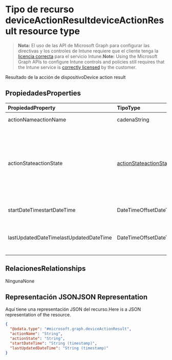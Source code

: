 # <a name="deviceactionresult-resource-type"></a><span data-ttu-id="7b8f9-101">Tipo de recurso deviceActionResult</span><span class="sxs-lookup"><span data-stu-id="7b8f9-101">deviceActionResult resource type</span></span>

> <span data-ttu-id="7b8f9-102">**Nota:** El uso de las API de Microsoft Graph para configurar las directivas y los controles de Intune requiere que el cliente tenga la [licencia correcta](https://go.microsoft.com/fwlink/?linkid=839381) para el servicio Intune.</span><span class="sxs-lookup"><span data-stu-id="7b8f9-102">**Note:** Using the Microsoft Graph APIs to configure Intune controls and policies still requires that the Intune service is [correctly licensed](https://go.microsoft.com/fwlink/?linkid=839381) by the customer.</span></span>

<span data-ttu-id="7b8f9-103">Resultado de la acción de dispositivo</span><span class="sxs-lookup"><span data-stu-id="7b8f9-103">Device action result</span></span>
## <a name="properties"></a><span data-ttu-id="7b8f9-104">Propiedades</span><span class="sxs-lookup"><span data-stu-id="7b8f9-104">Properties</span></span>
|<span data-ttu-id="7b8f9-105">Propiedad</span><span class="sxs-lookup"><span data-stu-id="7b8f9-105">Property</span></span>|<span data-ttu-id="7b8f9-106">Tipo</span><span class="sxs-lookup"><span data-stu-id="7b8f9-106">Type</span></span>|<span data-ttu-id="7b8f9-107">Descripción</span><span class="sxs-lookup"><span data-stu-id="7b8f9-107">Description</span></span>|
|:---|:---|:---|
|<span data-ttu-id="7b8f9-108">actionName</span><span class="sxs-lookup"><span data-stu-id="7b8f9-108">actionName</span></span>|<span data-ttu-id="7b8f9-109">cadena</span><span class="sxs-lookup"><span data-stu-id="7b8f9-109">String</span></span>|<span data-ttu-id="7b8f9-110">Nombre de acción</span><span class="sxs-lookup"><span data-stu-id="7b8f9-110">Action name</span></span>|
|<span data-ttu-id="7b8f9-111">actionState</span><span class="sxs-lookup"><span data-stu-id="7b8f9-111">actionState</span></span>|[<span data-ttu-id="7b8f9-112">actionState</span><span class="sxs-lookup"><span data-stu-id="7b8f9-112">actionState</span></span>](../resources/intune_devices_actionstate.md)|<span data-ttu-id="7b8f9-113">Estado de la acción.</span><span class="sxs-lookup"><span data-stu-id="7b8f9-113">State of the action on the device</span></span> <span data-ttu-id="7b8f9-114">Los valores posibles son `none`, `pending`, `canceled`, `active`, `done`, `failed` y `notSupported`.</span><span class="sxs-lookup"><span data-stu-id="7b8f9-114">The possible values are `none`, `pending`, `canceled`, `active`, `done`, `failed`, `notSupported`, , , , , or .</span></span>|
|<span data-ttu-id="7b8f9-115">startDateTime</span><span class="sxs-lookup"><span data-stu-id="7b8f9-115">startDateTime</span></span>|<span data-ttu-id="7b8f9-116">DateTimeOffset</span><span class="sxs-lookup"><span data-stu-id="7b8f9-116">DateTimeOffset</span></span>|<span data-ttu-id="7b8f9-117">Hora a la que se inició la acción</span><span class="sxs-lookup"><span data-stu-id="7b8f9-117">Time the action was initiated</span></span>|
|<span data-ttu-id="7b8f9-118">lastUpdatedDateTime</span><span class="sxs-lookup"><span data-stu-id="7b8f9-118">lastUpdatedDateTime</span></span>|<span data-ttu-id="7b8f9-119">DateTimeOffset</span><span class="sxs-lookup"><span data-stu-id="7b8f9-119">DateTimeOffset</span></span>|<span data-ttu-id="7b8f9-120">Hora en la que se actualizó por última vez el estado de la acción</span><span class="sxs-lookup"><span data-stu-id="7b8f9-120">Time the action state was last updated</span></span>|

## <a name="relationships"></a><span data-ttu-id="7b8f9-121">Relaciones</span><span class="sxs-lookup"><span data-stu-id="7b8f9-121">Relationships</span></span>
<span data-ttu-id="7b8f9-122">Ninguna</span><span class="sxs-lookup"><span data-stu-id="7b8f9-122">None</span></span>
## <a name="json-representation"></a><span data-ttu-id="7b8f9-123">Representación JSON</span><span class="sxs-lookup"><span data-stu-id="7b8f9-123">JSON Representation</span></span>
<span data-ttu-id="7b8f9-124">Aquí tiene una representación JSON del recurso.</span><span class="sxs-lookup"><span data-stu-id="7b8f9-124">Here is a JSON representation of the resource.</span></span>
<!--{
  "blockType": "resource",
  "@odata.type": "microsoft.graph.deviceActionResult"
}-->
``` json
{
  "@odata.type": "#microsoft.graph.deviceActionResult",
  "actionName": "String",
  "actionState": "String",
  "startDateTime": "String (timestamp)",
  "lastUpdatedDateTime": "String (timestamp)"
}
```



